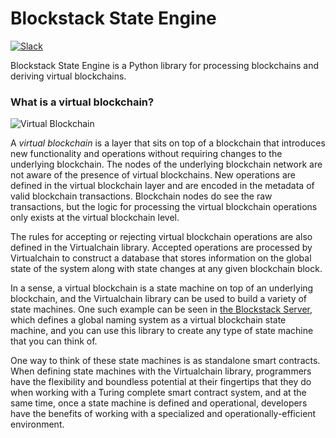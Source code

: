 # Blockstack State Engine

[![Slack](http://slack.blockstack.org/badge.svg)](http://slack.blockstack.org/)

Blockstack State Engine is a Python library for processing blockchains and deriving virtual blockchains.

### What is a virtual blockchain?
![Virtual Blockchain](https://blockstack.org/images/article-diagrams/virtual-blockchain.png)

A *virtual blockchain* is a layer that sits on top of a blockchain that introduces new functionality and operations without requiring changes to the underlying blockchain. The nodes of the underlying blockchain network are not aware of the presence of virtual blockchains. New operations are defined in the virtual blockchain layer and are encoded in the metadata of valid blockchain transactions. Blockchain nodes do see the raw transactions, but the logic for processing the virtual blockchain operations only exists at the virtual blockchain level.

The rules for accepting or rejecting virtual blockchain operations are also defined in the Virtualchain library. Accepted operations are processed by Virtualchain to construct a database that stores information on the global state of the system along with state changes at any given blockchain block.

In a sense, a virtual blockchain is a state machine on top of an underlying blockchain, and the Virtualchain library can be used to build a variety of state machines. One such example can be seen in [the Blockstack Server](http://github.com/blockstack/blockstack-server), which defines a global naming system as a virtual blockchain state machine, and you can use this library to create any type of state machine that you can think of.

One way to think of these state machines is as standalone smart contracts. When defining state machines with the Virtualchain library, programmers have the flexibility and boundless potential at their fingertips that they do when working with a Turing complete smart contract system, and at the same time, once a state machine is defined and operational, developers have the benefits of working with a specialized and operationally-efficient environment.
